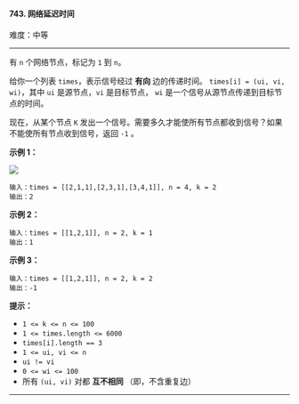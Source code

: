 #### 743. 网络延迟时间

难度：中等

---

有 `n` 个网络节点，标记为 `1` 到 `n`。

给你一个列表 `times`，表示信号经过  **有向**  边的传递时间。 `times[i] = (ui, vi, wi)`，其中 `ui` 是源节点，`vi` 是目标节点， `wi` 是一个信号从源节点传递到目标节点的时间。

现在，从某个节点 `K` 发出一个信号。需要多久才能使所有节点都收到信号？如果不能使所有节点收到信号，返回 `-1` 。

 **示例 1：** 

![](https://assets.leetcode.com/uploads/2019/05/23/931_example_1.png)

```
输入：times = [[2,1,1],[2,3,1],[3,4,1]], n = 4, k = 2
输出：2
```

 **示例 2：** 

```
输入：times = [[1,2,1]], n = 2, k = 1
输出：1
```

 **示例 3：** 

```
输入：times = [[1,2,1]], n = 2, k = 2
输出：-1
```

 **提示：** 

*   `1 <= k <= n <= 100`
*   `1 <= times.length <= 6000`
*   `times[i].length == 3`
*   `1 <= ui, vi <= n`
*   `ui != vi`
*   `0 <= wi <= 100`
*   所有 `(ui, vi)` 对都  **互不相同** （即，不含重复边）

---